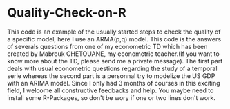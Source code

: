 # Quality-Check-on-R
This code is an example of the usually started steps to check the quality of a specific model, here I use an ARMA(p,q) model.
This code is the answers of severals questions from one of my econometric TD which has been created by Mabrouk CHETOUANE, my econometric teacher.(If you want to know more about the TD, please send me a private message).
The first part deals with usual econometric questions regarding the study of a temporal serie whereas the second part is a personnal try to modelize the US GDP with an ARIMA model. 
Since I only had 3 months of courses in this exciting field, I welcome all constructive feedbacks and help. 
You maybe need to install some R-Packages, so don't be wory if one or two lines don't work. 

